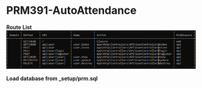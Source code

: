 # PRM391-AutoAttendance
<b>Route List</b>
![Alt text](_setup/route.PNG?raw=true "routelist.png")

<b>Load database from _setup/prm.sql</b>
